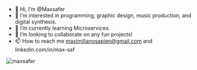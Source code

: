 - 👋 Hi, I’m @Maxsafer
- 👀 I’m interested in programming, graphic design, music production, and digital synthesis.
- 🌱 I’m currently learning Microservices.
- 💞️ I’m looking to collaborate on any fun projects!
- 📫 How to reach me maximilianosapien@gmail.com and linkedin.com/in/max-saf

<p><img align="center" src="https://github-readme-stats.vercel.app/api/top-langs?username=maxsafer&show_icons=true&locale=en&layout=compact" alt="maxsafer" /></p>

<!---
Maxsafer/Maxsafer is a ✨ special ✨ repository because its `README.md` (this file) appears on your GitHub profile.
You can click the Preview link to take a look at your changes.
--->
